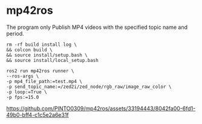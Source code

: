 # mp42ros
The program only Publish MP4 videos with the specified topic name and period.


```
rm -rf build install log \
&& colcon build \
&& source install/setup.bash \
&& source install/local_setup.bash

ros2 run mp42ros runner \
--ros-args \
-p mp4_file_path:=test.mp4 \
-p send_topic_name:=/zed2i/zed_node/rgb_raw/image_raw_color \
-p loop:=True \
-p fps:=15.0
```

https://github.com/PINTO0309/mp42ros/assets/33194443/8042fa00-6fd1-49b0-bff4-c1c5e2a6e31f
